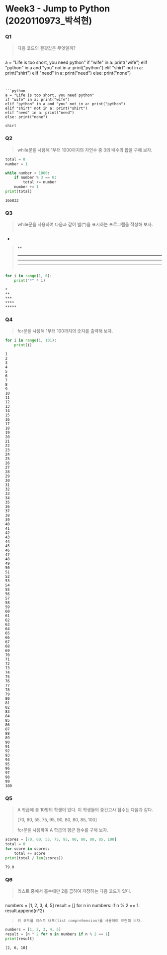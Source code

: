 # Week3 - Jump to Python (2020110973_박석현)

### Q1
> 다음 코드의 결괏값은 무엇일까?
>```python
a = "Life is too short, you need python"
if "wife" in a: print("wife")
elif "python" in a and "you" not in a: print("python")
elif "shirt" not in a: print("shirt")
elif "need" in a: print("need")
else: print("none")
```


```python
a = "Life is too short, you need python"
if "wife" in a: print("wife")
elif "python" in a and "you" not in a: print("python")
elif "shirt" not in a: print("shirt")
elif "need" in a: print("need")
else: print("none")
```

    shirt
    

### Q2
> while문을 사용해 1부터 1000까지의 자연수 중 3의 배수의 합을 구해 보자.


```python
total = 0
number = 1

while number < 1000:
    if number % 3 == 0:
        total += number
    number += 1
print(total)
```

    166833
    

### Q3
> while문을 사용하여 다음과 같이 별(*)을 표시하는 프로그램을 작성해 보자.
>```
*
>**
>***
>****
>*****
>```



```python
for i in range(1, 6):
    print("*" * i)
```

    *
    **
    ***
    ****
    *****
    

### Q4
> for문을 사용해 1부터 100까지의 숫자를 출력해 보자.


```python
for i in range(1, 101):
    print(i)
```

    1
    2
    3
    4
    5
    6
    7
    8
    9
    10
    11
    12
    13
    14
    15
    16
    17
    18
    19
    20
    21
    22
    23
    24
    25
    26
    27
    28
    29
    30
    31
    32
    33
    34
    35
    36
    37
    38
    39
    40
    41
    42
    43
    44
    45
    46
    47
    48
    49
    50
    51
    52
    53
    54
    55
    56
    57
    58
    59
    60
    61
    62
    63
    64
    65
    66
    67
    68
    69
    70
    71
    72
    73
    74
    75
    76
    77
    78
    79
    80
    81
    82
    83
    84
    85
    86
    87
    88
    89
    90
    91
    92
    93
    94
    95
    96
    97
    98
    99
    100
    

### Q5
> A 학급에 총 10명의 학생이 있다. 이 학생들의 중간고사 점수는 다음과 같다.
>
> [70, 60, 55, 75, 95, 90, 80, 80, 85, 100]
>
>for문을 사용하여 A 학급의 평균 점수를 구해 보자.


```python
scores = [70, 60, 55, 75, 95, 90, 80, 80, 85, 100]
total = 0
for score in scores:
    total += score
print(total / len(scores))
```

    79.0
    

### Q6
> 리스트 중에서 홀수에만 2를 곱하여 저장하는 다음 코드가 있다.
>```python
numbers = [1, 2, 3, 4, 5]
result = []
for n in numbers:
    if n % 2 == 1:
        result.append(n*2)
>```
>위 코드를 리스트 내포(list comprehension)를 사용하여 표현해 보자.


```python
numbers = [1, 2, 3, 4, 5]
result = [n * 2 for n in numbers if n % 2 == 1]
print(result)
```

    [2, 6, 10]
    


```python

```
